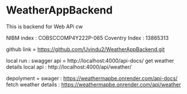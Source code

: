 # WeatherAppBackend
This is backend for Web APi cw

NIBM index : COBSCCOMP4Y222P-065
Coventry Index : 13865313

github link = https://github.com/Uvindu2/WeatherAppBackend.git

local run :
swagger api = http://localhost:4000/api-docs/
get weather details local api : http://localhost:4000/api/weather/

depolyment =
swager : https://weathermapbe.onrender.com/api-docs/
fetch weather details : https://weathermapbe.onrender.com/api/weather

